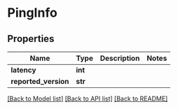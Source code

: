 # PingInfo

## Properties
Name | Type | Description | Notes
------------ | ------------- | ------------- | -------------
**latency** | **int** |  | 
**reported_version** | **str** |  | 

[[Back to Model list]](../README.md#documentation-for-models) [[Back to API list]](../README.md#documentation-for-api-endpoints) [[Back to README]](../README.md)

